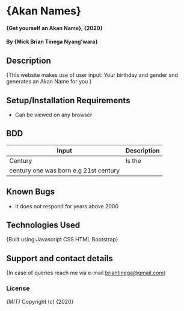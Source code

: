# {Akan Names}
#### {Get yourself an Akan Name}, {2020}
#### By **{Mick Brian Tinega Nyang'wara}**
## Description
{This website makes use of user input:
Your birthday and gender and generates an Akan Name for you }
## Setup/Installation Requirements
* Can be viewed on any browser
## BDD
|Input |Description|
-------|-----------|
Century|Is the
        century one was born e.g 21st century|

## Known Bugs
* It does not respond for years above 2000
## Technologies Used
{Built using:Javascript
              CSS
              HTML
              Bootstrap}

## Support and contact details
{In case of queries reach me via e-mail briantinega@gmail.com}
### License
*{MIT}*
Copyright (c) {2020}
  
